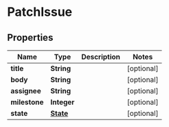 # PatchIssue

## Properties
Name | Type | Description | Notes
------------ | ------------- | ------------- | -------------
**title** | **String** |  |  [optional]
**body** | **String** |  |  [optional]
**assignee** | **String** |  |  [optional]
**milestone** | **Integer** |  |  [optional]
**state** | [**State**](State.md) |  |  [optional]
